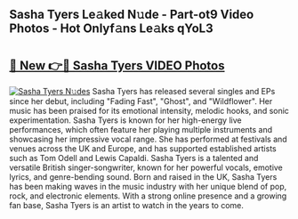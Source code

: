 ## Sasha Tyers Le𝚊ked N𝚞de - Part-ot9 Video Photos - Hot Onlyf𝚊ns Le𝚊ks qYoL3

# <h2><a href="http://ab52541.deff.icu/?id=Sasha+Tyers">🔗 New 👉🔴 Sasha Tyers VIDEO Photos</a></h2>

[![Sasha Tyers N𝚞des](https://i.imgur.com/rIISA9y.gif)](http://ab52541.deff.icu/?id=Sasha+Tyers)
Sasha Tyers has released several singles and EPs since her debut, including "Fading Fast", "Ghost", and "Wildflower". Her music has been praised for its emotional intensity, melodic hooks, and sonic experimentation. Sasha Tyers is known for her high-energy live performances, which often feature her playing multiple instruments and showcasing her impressive vocal range. She has performed at festivals and venues across the UK and Europe, and has supported established artists such as Tom Odell and Lewis Capaldi. Sasha Tyers is a talented and versatile British singer-songwriter, known for her powerful vocals, emotive lyrics, and genre-bending sound. Born and raised in the UK, Sasha Tyers has been making waves in the music industry with her unique blend of pop, rock, and electronic elements. With a strong online presence and a growing fan base, Sasha Tyers is an artist to watch in the years to come.
